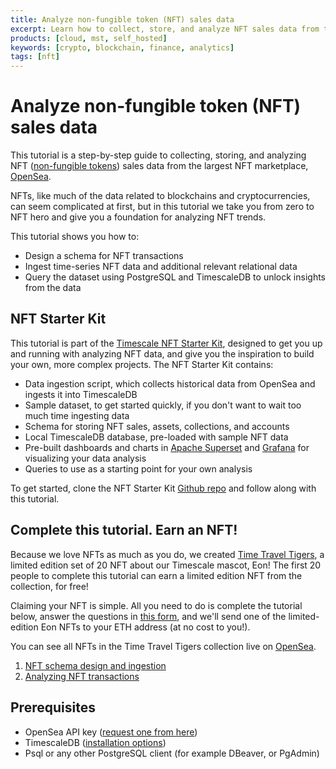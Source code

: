 ```yaml
---
title: Analyze non-fungible token (NFT) sales data
excerpt: Learn how to collect, store, and analyze NFT sales data from the largest NFT marketplace
products: [cloud, mst, self_hosted]
keywords: [crypto, blockchain, finance, analytics]
tags: [nft]
---
```


# Analyze non-fungible token (NFT) sales data

This tutorial is a step-by-step guide to collecting, storing, and analyzing NFT
([non-fungible tokens][nft-wiki]) sales data from the largest NFT marketplace,
[OpenSea][opensea].

NFTs, like much of the data related to blockchains and cryptocurrencies, can
seem complicated at first, but in this tutorial we take you from zero to NFT hero
and give you a foundation for analyzing NFT trends.

This tutorial shows you how to:

*   Design a schema for NFT transactions
*   Ingest time-series NFT data and additional relevant relational data
*   Query the dataset using PostgreSQL and TimescaleDB to unlock insights from the data

## NFT Starter Kit

This tutorial is part of the [Timescale NFT Starter Kit][starter-kit], designed
to get you up and running with analyzing NFT data, and give you the inspiration
to build your own, more complex projects.
The NFT Starter Kit contains:

*   Data ingestion script, which collects historical data from OpenSea and ingests
it into TimescaleDB
*   Sample dataset, to get started quickly, if you don't want to wait too much time ingesting data
*   Schema for storing NFT sales, assets, collections, and accounts
*   Local TimescaleDB database, pre-loaded with sample NFT data
*   Pre-built dashboards and charts in [Apache Superset][superset] and [Grafana][grafana]
for visualizing your data analysis
*   Queries to use as a starting point for your own analysis

To get started, clone the NFT Starter Kit [Github repo][starter-kit] and follow
along with this tutorial.

## Complete this tutorial. Earn an NFT!

Because we love NFTs as much as you do, we created [Time Travel Tigers][eon-collection],
a limited edition set of 20
NFT about our Timescale mascot, Eon! The first 20 people to complete this tutorial
can earn a limited edition NFT from
the collection, for free!

Claiming your NFT is simple. All you need to do is complete the tutorial below,
answer the questions in [this form][nft-form], and we'll send one of the
limited-edition Eon NFTs to your ETH address (at no cost to you!).

You can see all NFTs in the Time Travel Tigers collection live on [OpenSea][eon-collection].

1.  [NFT schema design and ingestion][nft-schema]
1.  [Analyzing NFT transactions][nft-analyze]

## Prerequisites

*   OpenSea API key ([request one from here][opensea-key])
*   TimescaleDB ([installation options][install-ts])
*   Psql or any other PostgreSQL client (for example DBeaver, or PgAdmin)

[eon-collection]: https://opensea.io/collection/time-travel-tigers-by-timescale
[grafana]: https://grafana.com
[install-ts]: /install/latest/
[nft-analyze]: /timescaledb/:currentVersion:/tutorials/analyze-nft-data/analyzing-nft-transactions
[nft-form]: https://docs.google.com/forms/d/e/1FAIpQLSdZMzES-vK8K_pJl1n7HWWe5-v6D9A03QV6rys18woGTZr0Yw/viewform?usp=sf_link
[nft-schema]: /timescaledb/:currentVersion:/tutorials/analyze-nft-data/nft-schema-ingestion
[nft-wiki]: https://en.wikipedia.org/wiki/Non-fungible_token
[opensea-key]: https://docs.opensea.io/reference/request-an-api-key
[opensea]: https://opensea.io/
[starter-kit]: https://github.com/timescale/nft-starter-kit
[superset]: https://superset.apache.org
